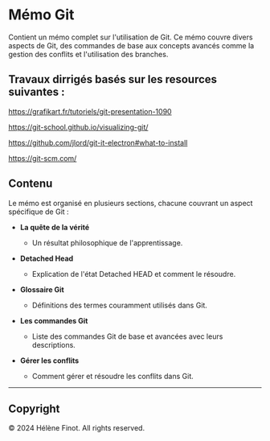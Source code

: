 # Mémo Git

Contient un mémo complet sur l'utilisation de Git. Ce mémo couvre divers aspects de Git, des commandes de base aux concepts avancés comme la gestion des conflits et l'utilisation des branches.

## Travaux dirrigés basés sur les resources suivantes :

https://grafikart.fr/tutoriels/git-presentation-1090

https://git-school.github.io/visualizing-git/

https://github.com/jlord/git-it-electron#what-to-install

https://git-scm.com/

## Contenu

Le mémo est organisé en plusieurs sections, chacune couvrant un aspect spécifique de Git :

*   **La quête de la vérité**
    - Un résultat philosophique de l'apprentissage.

*   **Detached Head**
    - Explication de l'état Detached HEAD et comment le résoudre.

*   **Glossaire Git**
    - Définitions des termes couramment utilisés dans Git.

*   **Les commandes Git**
    - Liste des commandes Git de base et avancées avec leurs descriptions.

*   **Gérer les conflits**
    - Comment gérer et résoudre les conflits dans Git.

-----------------------------------------------------------------------------------------------------------------------------------------------------------------------------------------------

## Copyright

© 2024 Hélène Finot. All rights reserved.

